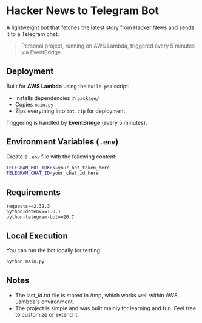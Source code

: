 # Hacker News to Telegram Bot

A lightweight bot that fetches the latest story from [Hacker News](https://news.ycombinator.com/) and sends it to a Telegram chat.

> Personal project, running on AWS Lambda, triggered every 5 minutes via EventBridge.

## Deployment

Built for **AWS Lambda** using the `build.ps1` script:

- Installs dependencies in `package/`
- Copies `main.py`
- Zips everything into `bot.zip` for deployment

Triggering is handled by **EventBridge** (every 5 minutes).

## Environment Variables (`.env`)

Create a `.env` file with the following content:

```bash
TELEGRAM_BOT_TOKEN=your_bot_token_here
TELEGRAM_CHAT_ID=your_chat_id_here
```

## Requirements

```text
requests==2.32.3
python-dotenv==1.0.1
python-telegram-bot==20.7
```

## Local Execution

You can run the bot locally for testing:

```bash
python main.py
```

## Notes

- The last_id.txt file is stored in /tmp, which works well within AWS Lambda's environment.
- The project is simple and was built mainly for learning and fun. Feel free to customize or extend it.
